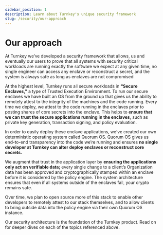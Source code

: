 ```yaml
---
sidebar_position: 1
description: Learn about Turnkey's unique security framework
slug: /security/our-approach
---
```

# Our approach

At Turnkey we’ve developed a security framework that allows, us and eventually our users to prove that all systems with security critical workloads are running exactly the software we expect at any given time, no single engineer can access any enclave or reconstruct a secret, and the system is always safe as long as enclaves are not compromised

At the highest level, Turnkey runs all secure workloads in **“Secure Enclaves,”** a type of Trusted Execution Environment. To run our secure enclaves we have built an OS from the ground up that gives us the ability to remotely attest to the integrity of the machines and the code running. Every time we deploy, we attest to the code running in the enclaves prior to posting shares of core secrets into the enclave. This helps to **ensure that we can trust the secure applications running in the enclaves,** such as private key generation, transaction signing, and policy evaluation.

In order to easily deploy these enclave applications, we’ve created our own deterministic operating system called Quorum OS. Quorum OS gives us end-to-end transparency into the code we’re running and ensures **no single developer at Turnkey can alter deploy enclaves or reconstruct core secrets.**

We augment that trust in the application layer by **ensuring the applications only act on verifiable data;** every single change to a client’s Organization data has been approved and cryptographically stamped within an enclave before it is considered by the policy engine. The system architecture ensures that even if all systems outside of the enclaves fail, your crypto remains safe.

Over time, we plan to open source more of this stack to enable other developers to remotely attest to our stack themselves, and to allow clients to bring outside data into the policy engine via their own Quorum OS instance.

Our security architecture is the foundation of the Turnkey product. Read on for deeper dives on each of the topics referenced above.
